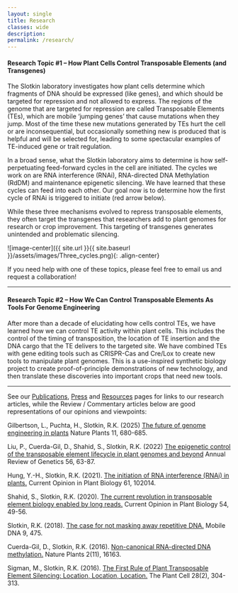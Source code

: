 ```yaml
---
layout: single
title: Research
classes: wide
description:
permalink: /research/
---
```


#### Research Topic #1 – How Plant Cells Control Transposable Elements (and Transgenes)

The Slotkin laboratory investigates how plant cells determine which fragments of DNA should be expressed (like genes), and which should be targeted for repression and not allowed to express. The regions of the genome that are targeted for repression are called Transposable Elements (TEs), which are mobile ‘jumping genes’ that cause mutations when they jump. Most of the time these new mutations generated by TEs hurt the cell or are inconsequential, but occasionally something new is produced that is helpful and will be selected for, leading to some spectacular examples of TE-induced gene or trait regulation. 

In a broad sense, what the Slotkin laboratory aims to determine is how self-perpetuating feed-forward cycles in the cell are initiated. The cycles we work on are RNA interference (RNAi), RNA-directed DNA Methylation (RdDM) and maintenance epigenetic silencing. We have learned that these cycles can feed into each other. Our goal now is to determine how the first cycle of RNAi is triggered to initiate (red arrow below).

While these three mechanisms evolved to repress transposable elements, they often target the transgenes that researchers add to plant genomes for research or crop improvement. This targeting of transgenes generates unintended and problematic silencing. 

![image-center]({{ site.url }}{{ site.baseurl }}/assets/images/Three_cycles.png){: .align-center}

If you need help with one of these topics, please feel free to email us and request a collaboration!

*************************************************************************************************

#### Research Topic #2 – How We Can Control Transposable Elements As Tools For Genome Engineering

After more than a decade of elucidating how cells control TEs, we have learned how we can control TE activity within plant cells. This includes the control of the timing of transposition, the location of TE insertion and the DNA cargo that the TE delivers to the targeted site. We have combined TEs with gene editing tools such as CRISPR-Cas and Cre/Lox to create new tools to manipulate plant genomes. This is a use-inspired synthetic biology project to create proof-of-principle demonstrations of new technology, and then translate these discoveries into important crops that need new tools. 

*************************************************************************************************

See our [Publications](/publications/), [Press](/press/) and [Resources](/tools-resources) pages for links to our research articles, while the Review / Commentary articles below are good representations of our opinions and viewpoints:

Gilbertson, L., Puchta, H., Slotkin, R.K. (2025) [The future of genome engineering in plants](https://www.nature.com/articles/s41477-025-01956-4) Nature Plants 11, 680-685.

Liu, P., Cuerda-Gil, D., Shahid, S., Slotkin, R.K. (2022) [The epigenetic control of the transposable element lifecycle in plant genomes and beyond](https://www.annualreviews.org/content/journals/10.1146/annurev-genet-072920-015534) Annual Review of Genetics 56, 63-87.

Hung, Y.-H., Slotkin, R.K. (2021). [The initiation of RNA interference (RNAi) in plants.](https://www.sciencedirect.com/science/article/pii/S1369526621000145) Current Opinion in Plant Biology 61, 102014.

Shahid, S., Slotkin, R.K. (2020). [The current revolution in transposable element biology enabled by long reads.](https://dx.doi.org/10.1016/j.pbi.2019.12.012) Current Opinion in Plant Biology 54, 49-56.

Slotkin, R.K. (2018). [The case for not masking away repetitive DNA.](https://dx.doi.org/10.1186/s13100-018-0120-9) Mobile DNA 9, 475.

Cuerda-Gil, D., Slotkin, R.K. (2016). [Non-canonical RNA-directed DNA methylation.](https://dx.doi.org/10.1038/nplants.2016.163) Nature Plants 2(11), 16163.

Sigman, M., Slotkin, R.K. (2016). [The First Rule of Plant Transposable Element Silencing: Location, Location, Location.](https://dx.doi.org/10.1105/tpc.15.00869) The Plant Cell 28(2), 304-313.
